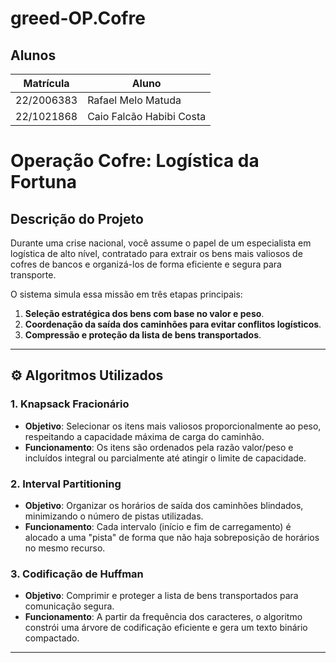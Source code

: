 # greed-OP.Cofre
## Alunos
|Matrícula | Aluno |
| -- | -- |
| 22/2006383 | Rafael Melo Matuda |
| 22/1021868 | Caio Falcão Habibi Costa |

#  Operação Cofre: Logística da Fortuna

##  Descrição do Projeto

Durante uma crise nacional, você assume o papel de um especialista em logística de alto nível, contratado para extrair os bens mais valiosos de cofres de bancos e organizá-los de forma eficiente e segura para transporte.  

O sistema simula essa missão em três etapas principais:

1. **Seleção estratégica dos bens com base no valor e peso**.
2. **Coordenação da saída dos caminhões para evitar conflitos logísticos**.
3. **Compressão e proteção da lista de bens transportados**.

---

## ⚙ Algoritmos Utilizados

### 1. Knapsack Fracionário
- **Objetivo**: Selecionar os itens mais valiosos proporcionalmente ao peso, respeitando a capacidade máxima de carga do caminhão.
- **Funcionamento**: Os itens são ordenados pela razão valor/peso e incluídos integral ou parcialmente até atingir o limite de capacidade.

### 2. Interval Partitioning
- **Objetivo**: Organizar os horários de saída dos caminhões blindados, minimizando o número de pistas utilizadas.
- **Funcionamento**: Cada intervalo (início e fim de carregamento) é alocado a uma "pista" de forma que não haja sobreposição de horários no mesmo recurso.

### 3. Codificação de Huffman
- **Objetivo**: Comprimir e proteger a lista de bens transportados para comunicação segura.
- **Funcionamento**: A partir da frequência dos caracteres, o algoritmo constrói uma árvore de codificação eficiente e gera um texto binário compactado.

---


